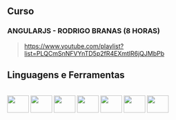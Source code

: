 ## Curso

### ANGULARJS - RODRIGO BRANAS (8 HORAS)
> https://www.youtube.com/playlist?list=PLQCmSnNFVYnTD5p2fR4EXmtlR6jQJMbPb

## Linguagens e Ferramentas
<div style="display: inline_block"><br>
    <img height="40" width="50" src="https://cdn.jsdelivr.net/gh/devicons/devicon/icons/angularjs/angularjs-original.svg" />
    <img height="40" width="50" src="https://cdn.jsdelivr.net/gh/devicons/devicon/icons/javascript/javascript-original.svg" />
    <img height="40" width="50" src="https://cdn.jsdelivr.net/gh/devicons/devicon/icons/html5/html5-original-wordmark.svg" />
    <img height="40" width="50" src="https://cdn.jsdelivr.net/gh/devicons/devicon/icons/css3/css3-original-wordmark.svg" />
    <img height="40" width="50" src="https://cdn.jsdelivr.net/gh/devicons/devicon/icons/intellij/intellij-original-wordmark.svg" />
    <img height="40" width="50" src="https://cdn.jsdelivr.net/gh/devicons/devicon/icons/git/git-original-wordmark.svg" />
    <img height="40" width="50" src="https://cdn.jsdelivr.net/gh/devicons/devicon/icons/bitbucket/bitbucket-original-wordmark.svg" />
</div>